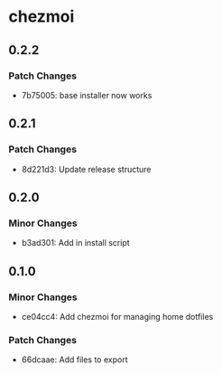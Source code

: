 # chezmoi

## 0.2.2

### Patch Changes

- 7b75005: base installer now works

## 0.2.1

### Patch Changes

- 8d221d3: Update release structure

## 0.2.0

### Minor Changes

- b3ad301: Add in install script

## 0.1.0

### Minor Changes

- ce04cc4: Add chezmoi for managing home dotfiles

### Patch Changes

- 66dcaae: Add files to export
